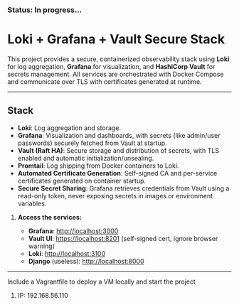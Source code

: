 ### Status: In progress...

# Loki + Grafana + Vault Secure Stack

This project provides a secure, containerized observability stack using **Loki** for log aggregation, **Grafana** for visualization, and **HashiCorp Vault** for secrets management. All services are orchestrated with Docker Compose and communicate over TLS with certificates generated at runtime.

---

## Stack

- **Loki**: Log aggregation and storage.
- **Grafana**: Visualization and dashboards, with secrets (like admin/user passwords) securely fetched from Vault at startup.
- **Vault (Raft HA)**: Secure storage and distribution of secrets, with TLS enabled and automatic initialization/unsealing.
- **Promtail**: Log shipping from Docker containers to Loki.
- **Automated Certificate Generation**: Self-signed CA and per-service certificates generated on container startup.
- **Secure Secret Sharing**: Grafana retrieves credentials from Vault using a read-only token, never exposing secrets in images or environment variables.

1. **Access the services:**

   - **Grafana**: [http://localhost:3000](http://localhost:3000)
   - **Vault UI**: [https://localhost:8201](https://localhost:8201) (self-signed cert, ignore browser warning)
   - **Loki**: [http://localhost:3100](http://localhost:3100)
   - **Django** (useless): [http://localhost:8000](http://localhost:8000)

---

Include a Vagrantfile to deploy a VM locally and start the project

1. IP: 192.168.56.110
